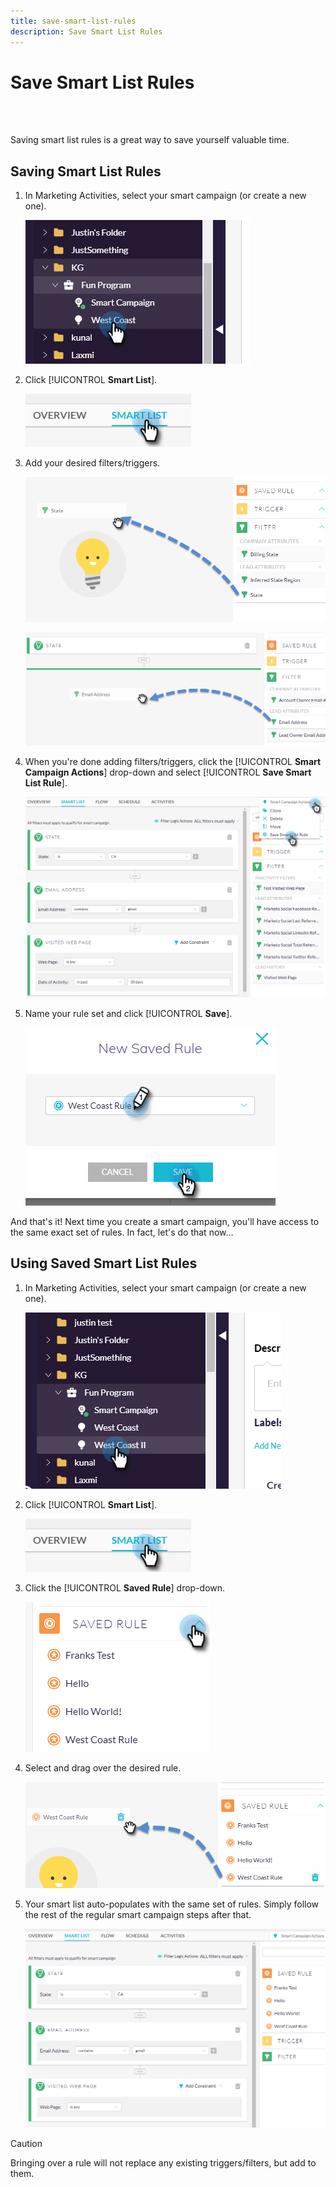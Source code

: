 ```yaml
---
title: save-smart-list-rules
description: Save Smart List Rules
---
```


# Save Smart List Rules

<br>&nbsp;

Saving smart list rules is a great way to save yourself valuable time.

## Saving Smart List Rules

1. In Marketing Activities, select your smart campaign (or create a new one).

   ![Image One](/help/sky/assets/smart-lists-and-static-lists/save-smart-list-rules/save-smart-list-rules-1.png)

1. Click [!UICONTROL **Smart List**].

   ![Image Two](/help/sky/assets/smart-lists-and-static-lists/save-smart-list-rules/save-smart-list-rules-2.png)

1. Add your desired filters/triggers.

   ![Image Three](/help/sky/assets/smart-lists-and-static-lists/save-smart-list-rules/save-smart-list-rules-3.png)

   ![Image Four](/help/sky/assets/smart-lists-and-static-lists/save-smart-list-rules/save-smart-list-rules-4.png)

1. When you're done adding filters/triggers, click the [!UICONTROL **Smart Campaign Actions**] drop-down and select [!UICONTROL **Save Smart List Rule**].

   ![Image Five](/help/sky/assets/smart-lists-and-static-lists/save-smart-list-rules/save-smart-list-rules-5.png)

1. Name your rule set and click [!UICONTROL **Save**].

   ![Image Six](/help/sky/assets/smart-lists-and-static-lists/save-smart-list-rules/save-smart-list-rules-6.png)

And that's it! Next time you create a smart campaign, you'll have access to the same exact set of rules. In fact, let's do that now...

## Using Saved Smart List Rules

1. In Marketing Activities, select your smart campaign (or create a new one).

   ![Image Seven](/help/sky/assets/smart-lists-and-static-lists/save-smart-list-rules/save-smart-list-rules-7.png)

1. Click [!UICONTROL **Smart List**].

   ![Image Eight](/help/sky/assets/smart-lists-and-static-lists/save-smart-list-rules/save-smart-list-rules-8.png)

1. Click the [!UICONTROL **Saved Rule**] drop-down.

   ![Image Nine](/help/sky/assets/smart-lists-and-static-lists/save-smart-list-rules/save-smart-list-rules-9.png)

1. Select and drag over the desired rule.

   ![Image Ten](/help/sky/assets/smart-lists-and-static-lists/save-smart-list-rules/save-smart-list-rules-10.png)

1. Your smart list auto-populates with the same set of rules. Simply follow the rest of the regular smart campaign steps after that.

   ![Image Eleven](/help/sky/assets/smart-lists-and-static-lists/save-smart-list-rules/save-smart-list-rules-11.png)

>[!CAUTION]
>
>Bringing over a rule will not replace any existing triggers/filters, but add to them.

